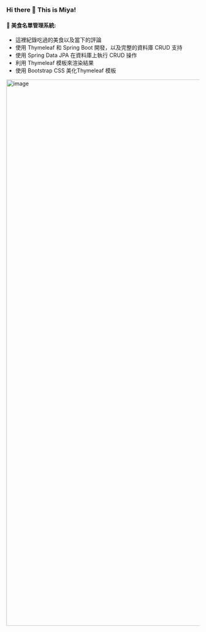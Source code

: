 ### Hi there 👋 This is Miya!


#### 🌱 美食名單管理系統:   
- 這裡紀錄吃過的美食以及當下的評論
- 使用 Thymeleaf 和 Spring Boot 開發，以及完整的資料庫 CRUD 支持
- 使用 Spring Data JPA 在資料庫上執行 CRUD 操作
- 利用 Thymeleaf 模板來渲染結果
- 使用 Bootstrap CSS 美化Thymeleaf 模板

<img width="1426" alt="image" src="https://github.com/ziuqnnnn44/Thymeleaf-CRUD-project/assets/66659394/0a0daecf-1dc2-4e78-80fd-fed106d1ce3a">






